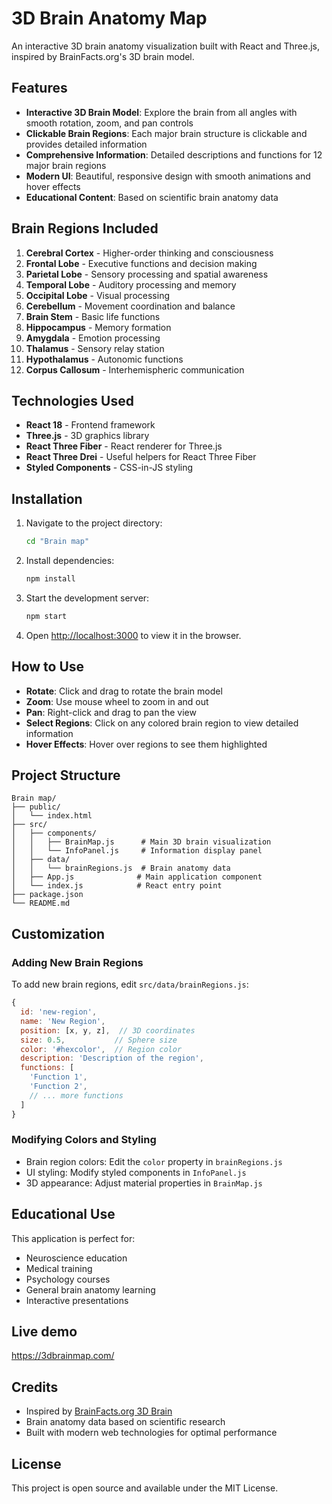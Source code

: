 # 3D Brain Anatomy Map

An interactive 3D brain anatomy visualization built with React and Three.js, inspired by BrainFacts.org's 3D brain model.

## Features

- **Interactive 3D Brain Model**: Explore the brain from all angles with smooth rotation, zoom, and pan controls
- **Clickable Brain Regions**: Each major brain structure is clickable and provides detailed information
- **Comprehensive Information**: Detailed descriptions and functions for 12 major brain regions
- **Modern UI**: Beautiful, responsive design with smooth animations and hover effects
- **Educational Content**: Based on scientific brain anatomy data

## Brain Regions Included

1. **Cerebral Cortex** - Higher-order thinking and consciousness
2. **Frontal Lobe** - Executive functions and decision making
3. **Parietal Lobe** - Sensory processing and spatial awareness
4. **Temporal Lobe** - Auditory processing and memory
5. **Occipital Lobe** - Visual processing
6. **Cerebellum** - Movement coordination and balance
7. **Brain Stem** - Basic life functions
8. **Hippocampus** - Memory formation
9. **Amygdala** - Emotion processing
10. **Thalamus** - Sensory relay station
11. **Hypothalamus** - Autonomic functions
12. **Corpus Callosum** - Interhemispheric communication

## Technologies Used

- **React 18** - Frontend framework
- **Three.js** - 3D graphics library
- **React Three Fiber** - React renderer for Three.js
- **React Three Drei** - Useful helpers for React Three Fiber
- **Styled Components** - CSS-in-JS styling

## Installation

1. Navigate to the project directory:
   ```bash
   cd "Brain map"
   ```

2. Install dependencies:
   ```bash
   npm install
   ```

3. Start the development server:
   ```bash
   npm start
   ```

4. Open [http://localhost:3000](http://localhost:3000) to view it in the browser.

## How to Use

- **Rotate**: Click and drag to rotate the brain model
- **Zoom**: Use mouse wheel to zoom in and out
- **Pan**: Right-click and drag to pan the view
- **Select Regions**: Click on any colored brain region to view detailed information
- **Hover Effects**: Hover over regions to see them highlighted

## Project Structure

```
Brain map/
├── public/
│   └── index.html
├── src/
│   ├── components/
│   │   ├── BrainMap.js      # Main 3D brain visualization
│   │   └── InfoPanel.js     # Information display panel
│   ├── data/
│   │   └── brainRegions.js  # Brain anatomy data
│   ├── App.js              # Main application component
│   └── index.js            # React entry point
├── package.json
└── README.md
```

## Customization

### Adding New Brain Regions

To add new brain regions, edit `src/data/brainRegions.js`:

```javascript
{
  id: 'new-region',
  name: 'New Region',
  position: [x, y, z],  // 3D coordinates
  size: 0.5,           // Sphere size
  color: '#hexcolor',  // Region color
  description: 'Description of the region',
  functions: [
    'Function 1',
    'Function 2',
    // ... more functions
  ]
}
```

### Modifying Colors and Styling

- Brain region colors: Edit the `color` property in `brainRegions.js`
- UI styling: Modify styled components in `InfoPanel.js`
- 3D appearance: Adjust material properties in `BrainMap.js`

## Educational Use

This application is perfect for:
- Neuroscience education
- Medical training
- Psychology courses
- General brain anatomy learning
- Interactive presentations

## Live demo
https://3dbrainmap.com/

## Credits

- Inspired by [BrainFacts.org 3D Brain](https://www.brainfacts.org/3d-brain)
- Brain anatomy data based on scientific research
- Built with modern web technologies for optimal performance

## License

This project is open source and available under the MIT License. 

